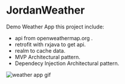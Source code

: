# JordanWeather
Demo Weather App 
this project include: 
  - api from openweathermap.org .
  - retrofit with rxjava to get api.
  - realm to cache data.
  - MVP Architectural pattern.
  - Dependecy Injection Architectural pattern.

![weather app gif](https://user-images.githubusercontent.com/33497581/52910338-cef69980-329e-11e9-82e9-f58f04b0d82a.gif)
